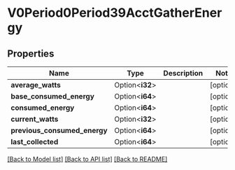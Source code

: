 # V0Period0Period39AcctGatherEnergy

## Properties

Name | Type | Description | Notes
------------ | ------------- | ------------- | -------------
**average_watts** | Option<**i32**> |  | [optional]
**base_consumed_energy** | Option<**i64**> |  | [optional]
**consumed_energy** | Option<**i64**> |  | [optional]
**current_watts** | Option<**i32**> |  | [optional]
**previous_consumed_energy** | Option<**i64**> |  | [optional]
**last_collected** | Option<**i64**> |  | [optional]

[[Back to Model list]](../README.md#documentation-for-models) [[Back to API list]](../README.md#documentation-for-api-endpoints) [[Back to README]](../README.md)


